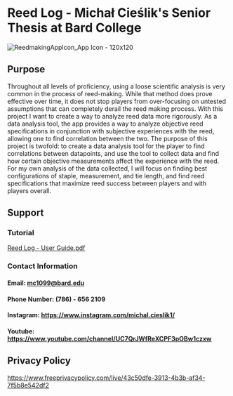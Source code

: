 # Reed Log - Michał Cieślik's Senior Thesis at Bard College
![ReedmakingAppIcon_App Icon - 120x120](https://user-images.githubusercontent.com/60623457/212485450-8d180237-b3ef-4f1c-9d15-a1292e6778f2.png)

## Purpose
Throughout all levels of proficiency, using a loose scientific analysis is very common in the process of reed-making. While that method does prove effective over time, it does not stop players from over-focusing on untested assumptions that can completely derail the reed making process. With this project I want to create a way to analyze reed data more rigorously. As a data analysis tool, the app provides a way to analyze objective reed specifications in conjunction with subjective experiences with the reed, allowing one to find correlation between the two. The purpose of this project is twofold: to create a data analysis tool for the player to find correlations between datapoints, and use the tool to collect data and find how certain objective measurements affect the experience with the reed. For my own analysis of the data collected, I will focus on finding best configurations of staple, measurement, and tie length, and find reed specifications that maximize reed success between players and with players overall.

## Support
### Tutorial
[Reed Log - User Guide.pdf](https://github.com/Michalcieslik1/Reed-Log/files/10419121/Reed.Log.-.User.Guide.pdf)
### Contact Information
#### Email: mc1099@bard.edu
#### Phone Number: (786) - 656 2109
#### Instagram: https://www.instagram.com/michal.cieslik1/
#### Youtube: https://www.youtube.com/channel/UC7QrJWfReXCPF3pOBw1czxw

## Privacy Policy
https://www.freeprivacypolicy.com/live/43c50dfe-3913-4b3b-af34-7f5b8e542df2

